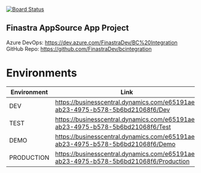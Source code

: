 [![Board Status](https://dev.azure.com/FinastraDev/cd9d25db-7cb0-4ca1-9bef-a3c9d60c797d/67b08244-0c73-4bec-a825-618bdcdfaa78/_apis/work/boardbadge/9f47e2d4-8fc4-4808-9bef-daa414f65368)](https://dev.azure.com/FinastraDev/cd9d25db-7cb0-4ca1-9bef-a3c9d60c797d/_boards/board/t/67b08244-0c73-4bec-a825-618bdcdfaa78/Microsoft.RequirementCategory)
## Finastra AppSource App Project
Azure DevOps: https://dev.azure.com/FinastraDev/BC%20Integration  
 GitHub Repo: https://github.com/FinastraDev/bcintegration  
# Environments

| Environment | Link                                                                                 |
|-------------|--------------------------------------------------------------------------------------|
| DEV         | https://businesscentral.dynamics.com/e65191ae-ab23-4975-b578-5b6bd21068f6/Dev        |
| TEST        | https://businesscentral.dynamics.com/e65191ae-ab23-4975-b578-5b6bd21068f6/Test       |
| DEMO        | https://businesscentral.dynamics.com/e65191ae-ab23-4975-b578-5b6bd21068f6/Demo       |
| PRODUCTION  | https://businesscentral.dynamics.com/e65191ae-ab23-4975-b578-5b6bd21068f6/Production |
